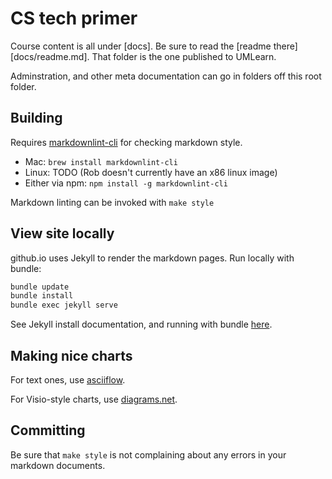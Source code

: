 CS tech primer
=============

Course content is all under [docs]. Be sure to read
the [readme there][docs/readme.md]. That folder is the one
published to UMLearn.

Adminstration, and other meta documentation can go in folders off
this root folder.

Building
--------

Requires [markdownlint-cli](https://github.com/igorshubovych/markdownlint-cli)
for checking markdown style.

* Mac: `brew install markdownlint-cli`
* Linux: TODO (Rob doesn't currently have an x86 linux image)
* Either via npm: `npm install -g markdownlint-cli`

Markdown linting can be invoked with `make style`

View site locally
-----------------

github.io uses Jekyll to render the markdown pages. Run locally with
bundle:

```sh
bundle update
bundle install
bundle exec jekyll serve
```

See Jekyll install documentation, and running with bundle
[here](https://jekyllrb.com/tutorials/using-jekyll-with-bundler/).

Making nice charts
------------------

For text ones, use [asciiflow](https://asciiflow.com/#/).

For Visio-style charts, use [diagrams.net](https://app.diagrams.net/).

Committing
----------

Be sure that `make style` is not complaining about any errors
in your markdown documents.
